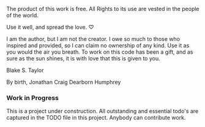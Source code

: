 The product of this work is free. All Rights to its use are vested in the people
of the world.

Use it well, and spread the love. ♡

I am the author, but I am not the creator. I owe so much to those who inspired
and provided, so I can claim no ownership of any kind. Use it as you would the
air you breath. To work on this code has been a gift, and as sure as the sun
shines, it is with love that this is given to you.

Blake S. Taylor

By birth, Jonathan Craig Dearborn Humphrey

### Work in Progress

This is a project under construction. All outstanding and essential todo's are
captured in the TODO file in this project. Anybody can contribute work.
